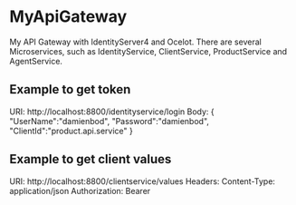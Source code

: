 # MyApiGateway
My API Gateway with IdentityServer4 and Ocelot. There are several Microservices, such as  IdentityService, ClientService, ProductService and AgentService.
## Example to get token
URI: http://localhost:8800/identityservice/login
Body: 
{
	"UserName":"damienbod",
	"Password":"damienbod",
	"ClientId":"product.api.service"
}
## Example to get client values
URI: http://localhost:8800/clientservice/values
Headers:
Content-Type: application/json
Authorization: Bearer <Token>